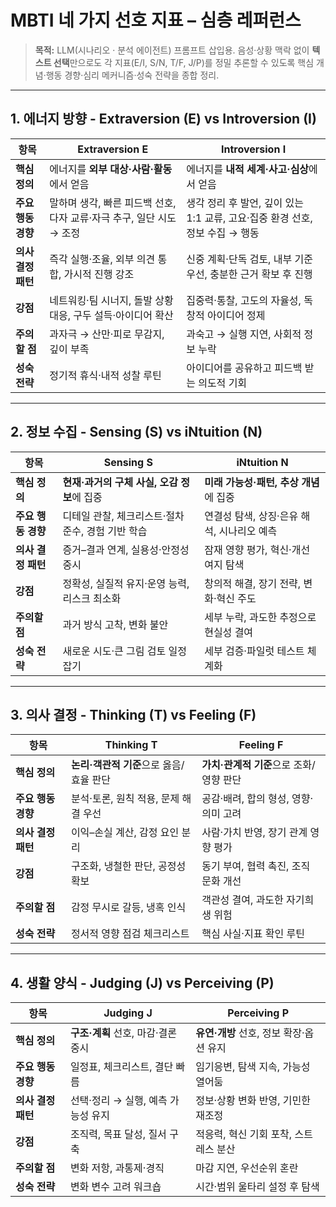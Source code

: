 # MBTI 네 가지 선호 지표 – 심층 레퍼런스
> **목적:** LLM(시나리오 ‧ 분석 에이전트) 프롬프트 삽입용. 음성·상황 맥락 없이 **텍스트 선택**만으로도 각 지표(E/I, S/N, T/F, J/P)를 정밀 추론할 수 있도록 핵심 개념·행동 경향·심리 메커니즘·성숙 전략을 종합 정리.

---
## 1. 에너지 방향  - Extraversion (E) vs Introversion (I)
| 항목 | **Extraversion E** | **Introversion I** |
|------|----------------|-----------------|
| **핵심 정의** | 에너지를 **외부 대상·사람·활동**에서 얻음 | 에너지를 **내적 세계·사고·심상**에서 얻음 |
| **주요 행동 경향** | 말하며 생각, 빠른 피드백 선호, 다자 교류·자극 추구, 일단 시도 → 조정 | 생각 정리 후 발언, 깊이 있는 1:1 교류, 고요·집중 환경 선호, 정보 수집 → 행동 |
| **의사 결정 패턴** | 즉각 실행·조율, 외부 의견 통합, 가시적 진행 강조 | 신중 계획·단독 검토, 내부 기준 우선, 충분한 근거 확보 후 진행 |
| **강점** | 네트워킹·팀 시너지, 돌발 상황 대응, 구두 설득·아이디어 확산 | 집중력·통찰, 고도의 자율성, 독창적 아이디어 정제 |
| **주의할 점** | 과자극 → 산만·피로 무감지, 깊이 부족 | 과숙고 → 실행 지연, 사회적 정보 누락 |
| **성숙 전략** | 정기적 휴식·내적 성찰 루틴 | 아이디어를 공유하고 피드백 받는 의도적 기회 |

---
## 2. 정보 수집  - Sensing (S) vs iNtuition (N)
| 항목 | **Sensing S** | **iNtuition N** |
|------|--------------|----------------|
| **핵심 정의** | **현재·과거의 구체 사실, 오감 정보**에 집중 | **미래 가능성·패턴, 추상 개념**에 집중 |
| **주요 행동 경향** | 디테일 관찰, 체크리스트·절차 준수, 경험 기반 학습 | 연결성 탐색, 상징·은유 해석, 시나리오 예측 |
| **의사 결정 패턴** | 증거–결과 연계, 실용성·안정성 중시 | 잠재 영향 평가, 혁신·개선 여지 탐색 |
| **강점** | 정확성, 실질적 유지·운영 능력, 리스크 최소화 | 창의적 해결, 장기 전략, 변화·혁신 주도 |
| **주의할 점** | 과거 방식 고착, 변화 불안 | 세부 누락, 과도한 추정으로 현실성 결여 |
| **성숙 전략** | 새로운 시도·큰 그림 검토 일정 잡기 | 세부 검증·파일럿 테스트 체계화 |

---
## 3. 의사 결정  - Thinking (T) vs Feeling (F)
| 항목 | **Thinking T** | **Feeling F** |
|------|--------------|--------------|
| **핵심 정의** | **논리·객관적 기준**으로 옳음/효율 판단 | **가치·관계적 기준**으로 조화/영향 판단 |
| **주요 행동 경향** | 분석·토론, 원칙 적용, 문제 해결 우선 | 공감·배려, 합의 형성, 영향·의미 고려 |
| **의사 결정 패턴** | 이익–손실 계산, 감정 요인 분리 | 사람·가치 반영, 장기 관계 영향 평가 |
| **강점** | 구조화, 냉철한 판단, 공정성 확보 | 동기 부여, 협력 촉진, 조직 문화 개선 |
| **주의할 점** | 감정 무시로 갈등, 냉혹 인식 | 객관성 결여, 과도한 자기희생 위험 |
| **성숙 전략** | 정서적 영향 점검 체크리스트 | 핵심 사실·지표 확인 루틴 |

---
## 4. 생활 양식  - Judging (J) vs Perceiving (P)
| 항목 | **Judging J** | **Perceiving P** |
|------|--------------|--------------|
| **핵심 정의** | **구조·계획** 선호, 마감·결론 중시 | **유연·개방** 선호, 정보 확장·옵션 유지 |
| **주요 행동 경향** | 일정표, 체크리스트, 결단 빠름 | 임기응변, 탐색 지속, 가능성 열어둠 |
| **의사 결정 패턴** | 선택·정리 → 실행, 예측 가능성 유지 | 정보·상황 변화 반영, 기민한 재조정 |
| **강점** | 조직력, 목표 달성, 질서 구축 | 적응력, 혁신 기회 포착, 스트레스 분산 |
| **주의할 점** | 변화 저항, 과통제·경직 | 마감 지연, 우선순위 혼란 |
| **성숙 전략** | 변화 변수 고려 워크숍 | 시간·범위 울타리 설정 후 탐색

